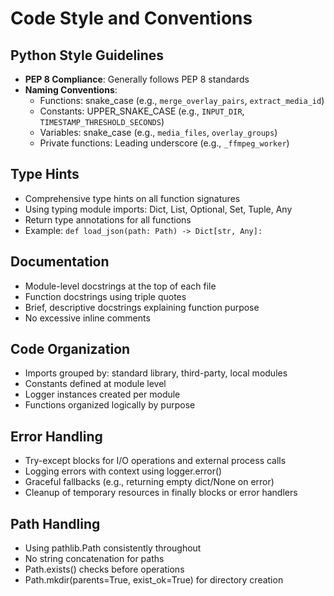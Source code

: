 # Code Style and Conventions

## Python Style Guidelines
- **PEP 8 Compliance**: Generally follows PEP 8 standards
- **Naming Conventions**:
  - Functions: snake_case (e.g., `merge_overlay_pairs`, `extract_media_id`)
  - Constants: UPPER_SNAKE_CASE (e.g., `INPUT_DIR`, `TIMESTAMP_THRESHOLD_SECONDS`)
  - Variables: snake_case (e.g., `media_files`, `overlay_groups`)
  - Private functions: Leading underscore (e.g., `_ffmpeg_worker`)

## Type Hints
- Comprehensive type hints on all function signatures
- Using typing module imports: Dict, List, Optional, Set, Tuple, Any
- Return type annotations for all functions
- Example: `def load_json(path: Path) -> Dict[str, Any]:`

## Documentation
- Module-level docstrings at the top of each file
- Function docstrings using triple quotes
- Brief, descriptive docstrings explaining function purpose
- No excessive inline comments

## Code Organization
- Imports grouped by: standard library, third-party, local modules
- Constants defined at module level
- Logger instances created per module
- Functions organized logically by purpose

## Error Handling
- Try-except blocks for I/O operations and external process calls
- Logging errors with context using logger.error()
- Graceful fallbacks (e.g., returning empty dict/None on error)
- Cleanup of temporary resources in finally blocks or error handlers

## Path Handling
- Using pathlib.Path consistently throughout
- No string concatenation for paths
- Path.exists() checks before operations
- Path.mkdir(parents=True, exist_ok=True) for directory creation